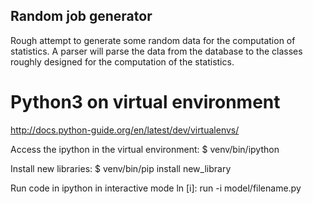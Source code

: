 ## Random job generator

Rough attempt to generate some random data for the computation of statistics.
A parser will parse the data from the database to the classes roughly designed for the computation of the statistics.
 
# Python3 on virtual environment

http://docs.python-guide.org/en/latest/dev/virtualenvs/

Access the ipython in the virtual environment:
$ venv/bin/ipython

Install new libraries:
$ venv/bin/pip install new_library

Run code in ipython in interactive mode
ln [i]: run -i model/filename.py